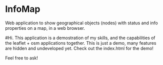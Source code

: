 # InfoMap
Web application to show geographical objects (nodes) with status and info properties on a map, in a web browser.

#Hi.
This application is a demostration of my skills, and the capabilities of the leaflet + osm applications together. This is just a demo, many features are hidden and undeveloped yet.
Check out the index.html for the demo!

Feel free to ask!
